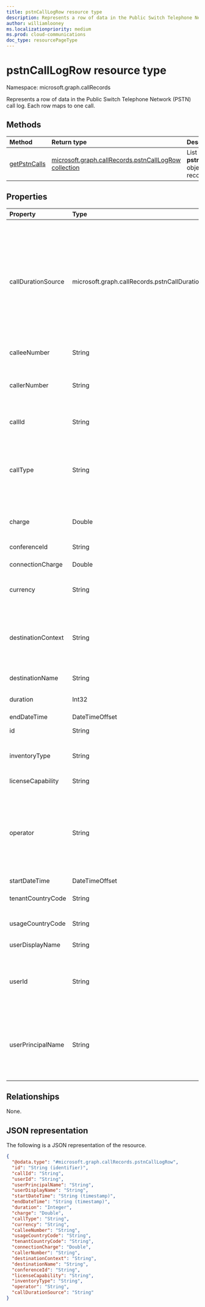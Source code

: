 ```yaml
---
title: pstnCallLogRow resource type
description: Represents a row of data in the Public Switch Telephone Network (PSTN) call log.
author: williamlooney
ms.localizationpriority: medium
ms.prod: cloud-communications
doc_type: resourcePageType
---
```


# pstnCallLogRow resource type

Namespace: microsoft.graph.callRecords

Represents a row of data in the Public Switch Telephone Network (PSTN) call log. Each row maps to one call.

## Methods

| Method                                                        | Return type                                                                            | Description                                       |
| :------------------------------------------------------------ | :------------------------------------------------------------------------------------- | :------------------------------------------------ |
| [getPstnCalls](../api/callrecords-callrecord-getpstncalls.md) | [microsoft.graph.callRecords.pstnCallLogRow collection](callrecords-pstncalllogrow.md) | List **pstnCallLogRow** objects in a call record. |

## Properties

| Property           | Type                                               | Description                                                                                                                                                                                                                                                                                                      |
| :----------------- | :------------------------------------------------- | :--------------------------------------------------------------------------------------------------------------------------------------------------------------------------------------------------------------------------------------------------------------------------------------------------------------- |
| callDurationSource | microsoft.graph.callRecords.pstnCallDurationSource | The source of the call duration data. If the call uses a third-party telecommunications operator via the Operator Connect Program, the operator may provide their own call duration data. In this case, the property value is `operator`. Otherwise, the value is `microsoft`.                                   |
| calleeNumber       | String                                             | Number dialed in [E.164](https://en.wikipedia.org/wiki/E.164) format.                                                                                                                                                                                                                                            |
| callerNumber       | String                                             | Number that received the call for inbound calls or the number dialed for outbound calls. E.164 format.                                                                                                                                                                                                           |
| callId             | String                                             | Call identifier. Not guaranteed to be unique.                                                                                                                                                                                                                                                                    |
| callType           | String                                             | Whether the call was a PSTN outbound or inbound call and the type of call such as a call placed by a user or an audio conference.                                                                                                                                                                                |
| charge             | Double                                             | Amount of money or cost of the call that is charged to your account.                                                                                                                                                                                                                                             |
| conferenceId       | String                                             | ID of the audio conference.                                                                                                                                                                                                                                                                                      |
| connectionCharge   | Double                                             | Connection fee price.                                                                                                                                                                                                                                                                                            |
| currency           | String                                             | Type of currency used to calculate the cost of the call ([ISO 4217](https://en.wikipedia.org/wiki/ISO_4217)).                                                                                                                                                                                                    |
| destinationContext | String                                             | Whether the call was domestic (within a country or region) or international (outside a country or region) based on the user's location.                                                                                                                                                                          |
| destinationName    | String                                             | Country or region dialed.                                                                                                                                                                                                                                                                                        |
| duration           | Int32                                              | How long the call was connected, in seconds.                                                                                                                                                                                                                                                                     |
| endDateTime        | DateTimeOffset                                     | Call end time.                                                                                                                                                                                                                                                                                                   |
| id                 | String                                             | Unique call identifier. GUID.                                                                                                                                                                                                                                                                                    |
| inventoryType      | String                                             | User's phone number type, such as a service of toll-free number.                                                                                                                                                                                                                                                 |
| licenseCapability  | String                                             | The license used for the call.                                                                                                                                                                                                                                                                                   |
| operator           | String                                             | The telecommunications operator which provided PSTN services for this call. This may be Microsoft, or it may be a third-party operator via the [Operator Connect Program](https://techcommunity.microsoft.com/t5/microsoft-teams-blog/introducing-operator-connect-and-more-teams-calling-updates/ba-p/2176398). |
| startDateTime      | DateTimeOffset                                     | Call start time.                                                                                                                                                                                                                                                                                                 |
| tenantCountryCode  | String                                             | Country code of the tenant, [ISO 3166-1 alpha-2](https://en.wikipedia.org/wiki/ISO_3166-1_alpha-2).                                                                                                                                                                                                              |
| usageCountryCode   | String                                             | Country code of the user, [ISO 3166-1 alpha-2](https://en.wikipedia.org/wiki/ISO_3166-1_alpha-2).                                                                                                                                                                                                                |
| userDisplayName    | String                                             | Display name of the user.                                                                                                                                                                                                                                                                                        |
| userId             | String                                             | Calling user's ID in Graph. GUID. This and other user info will be null/empty for bot call types (ucap_in, ucap_out).                                                                                                                                                                                            |
| userPrincipalName  | String                                             | UserPrincipalName (sign-in name) in Azure Active Directory. This is usually the same as user's SIP Address, and can be same as user's e-mail address.                                                                                                                                                            |

## Relationships

None.

## JSON representation

The following is a JSON representation of the resource.

<!-- {
  "blockType": "resource",
  "@odata.type": "microsoft.graph.callRecords.pstnCallLogRow",
  "keyProperty": "id"
}
-->

```json
{
  "@odata.type": "#microsoft.graph.callRecords.pstnCallLogRow",
  "id": "String (identifier)",
  "callId": "String",
  "userId": "String",
  "userPrincipalName": "String",
  "userDisplayName": "String",
  "startDateTime": "String (timestamp)",
  "endDateTime": "String (timestamp)",
  "duration": "Integer",
  "charge": "Double",
  "callType": "String",
  "currency": "String",
  "calleeNumber": "String",
  "usageCountryCode": "String",
  "tenantCountryCode": "String",
  "connectionCharge": "Double",
  "callerNumber": "String",
  "destinationContext": "String",
  "destinationName": "String",
  "conferenceId": "String",
  "licenseCapability": "String",
  "inventoryType": "String",
  "operator": "String",
  "callDurationSource": "String"
}
```
